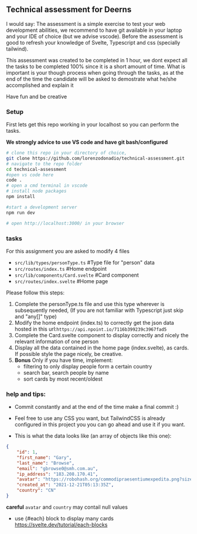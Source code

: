 ## Technical assessment for Deerns

I would say: The assessment is a simple exercise to test your web development abilities, we recommend to have git available in your laptop and your IDE of choice (but we advise vscode). Before the assessment is good to refresh your knowledge of Svelte, Typescript and css (specially tailwind). 


This assessment was created to be completed in 1 hour, we dont expect all the tasks to be completed 100% since it is a short amount of time. What is important is your though process when going through the tasks, as at the end of the time the candidate will be asked to demostrate what he/she accomplished and explain it

Have fun and be creative

### Setup

First lets get this repo working in your localhost so you can perform the tasks.

**We strongly advice to use VS code and have git bash/configured**

```bash
# clone this repo in your directory of choice,
git clone https://github.com/lorenzodonadio/technical-assessment.git
# navigate to the repo folder
cd technical-assessment
#open vs code here
code .
# open a cmd terminal in vscode
# install node packages
npm install

#start a development server
npm run dev

# open http://localhost:3000/ in your browser
```

### tasks

For this assignment you are asked to modify 4 files

- `src/lib/types/personType.ts` #Type file for "person" data
- `src/routes/index.ts` #Home endpoint
- `src/lib/components/Card.svelte` #Card component
- `src/routes/index.svelte` #Home page

Please follow this steps:

1. Complete the personType.ts file and use this type wherever is subsequently needed, (If you are not familiar with Typescript just skip and "any[]" type)
2. Modify the home endpoint (index.ts) to correctly get the json data hosted in this url:`https://api.npoint.io/7116b399239c3967fad5`
3. Complete the Card.svelte component to display correctly and nicely the relevant information of one person
4. Display all the data contained in the home page (index.svelte), as cards. If possible style the page nicely, be creative.
5. **Bonus** Only if you have time, implement:
   - filtering to only display people form a certain country
   - search bar, search people by name
   - sort cards by most recent/oldest

### help and tips:

- Commit constantly and at the end of the time make a final commit :)

- Feel free to use any CSS you want, but TailwindCSS is already configured in this project you you can go ahead and use it if you want.

- This is what the data looks like (an array of objects like this one):

```json
{
	"id": 1,
	"first_name": "Gary",
	"last_name": "Browse",
	"email": "gbrowse0@smh.com.au",
	"ip_address": "183.208.170.41",
	"avatar": "https://robohash.org/commodipraesentiumexpedita.png?size=50x50&set=set1",
	"created_at": "2021-12-21T05:13:35Z",
	"country": "CN"
}
```

**careful** `avatar` and `country` may contail null values

- use {#each} block to display many cards https://svelte.dev/tutorial/each-blocks
